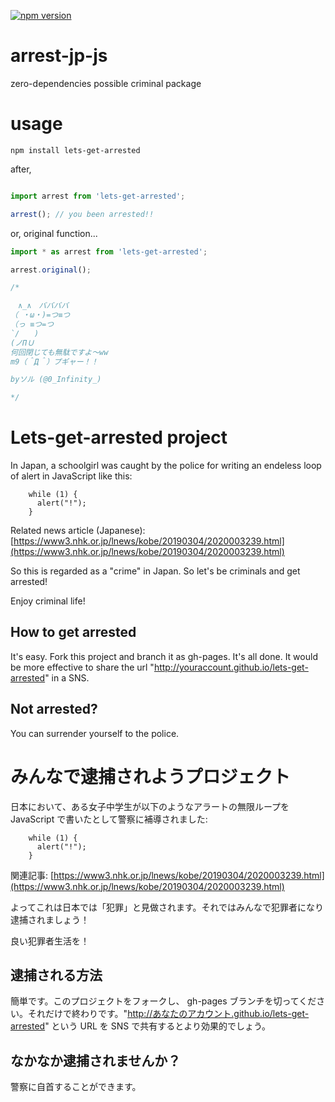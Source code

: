 [![npm version](https://badge.fury.io/js/lets-get-arrested.svg)](https://badge.fury.io/js/lets-get-arrested)
# arrest-jp-js
zero-dependencies possible criminal package

# usage

```
npm install lets-get-arrested
```

after,

```js

import arrest from 'lets-get-arrested';

arrest(); // you been arrested!!

```

or, original function...


```js
import * as arrest from 'lets-get-arrested';

arrest.original();

/*

　∧_∧　ババババ
（ ・ω・)=つ≡つ
（っ ≡つ=つ
`/　　)
(ノΠＵ
何回閉じても無駄ですよ～ww
m9（＾Д＾）プギャー！！

byソル (@0_Infinity_)

*/

```

# Lets-get-arrested project

In Japan, a schoolgirl was caught by the police for writing an endeless loop of alert in JavaScript like this:

        while (1) {
          alert("!");
        }

Related news article (Japanese):
[https://www3.nhk.or.jp/lnews/kobe/20190304/2020003239.html](https://www3.nhk.or.jp/lnews/kobe/20190304/2020003239.html)

So this is regarded as a "crime" in Japan. So let's be criminals and get arrested!

Enjoy criminal life!

## How to get arrested

It's easy. Fork this project and branch it as gh-pages. It's all done. It would be more effective to share the url "http://youraccount.github.io/lets-get-arrested" in a SNS.

## Not arrested?

You can surrender yourself to the police.

# みんなで逮捕されようプロジェクト

日本において、ある女子中学生が以下のようなアラートの無限ループを JavaScript で書いたとして警察に補導されました:

        while (1) {
          alert("!");
        }

関連記事:
[https://www3.nhk.or.jp/lnews/kobe/20190304/2020003239.html](https://www3.nhk.or.jp/lnews/kobe/20190304/2020003239.html)

よってこれは日本では「犯罪」と見做されます。それではみんなで犯罪者になり逮捕されましょう！

良い犯罪者生活を！

## 逮捕される方法

簡単です。このプロジェクトをフォークし、 gh-pages ブランチを切ってください。それだけで終わりです。"http://あなたのアカウント.github.io/lets-get-arrested" という URL を SNS で共有するとより効果的でしょう。

## なかなか逮捕されませんか？

警察に自首することができます。
